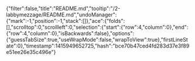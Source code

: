 {"filter":false,"title":"README.md","tooltip":"/2-labbymezzage/README.md","undoManager":{"mark":-1,"position":-1,"stack":[]},"ace":{"folds":[],"scrolltop":0,"scrollleft":0,"selection":{"start":{"row":4,"column":0},"end":{"row":4,"column":0},"isBackwards":false},"options":{"guessTabSize":true,"useWrapMode":false,"wrapToView":true},"firstLineState":0},"timestamp":1415949652725,"hash":"bce70b47ced4fd283d37e3f89e51ee26e35c496e"}